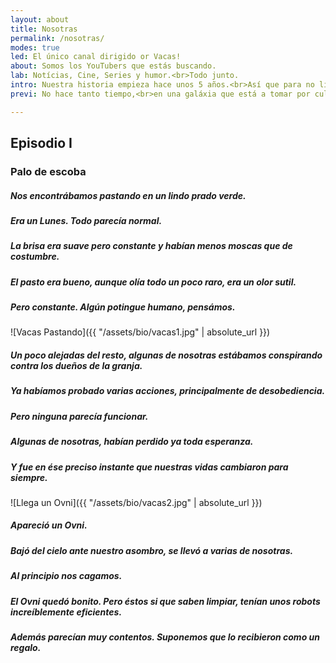 ```yaml
---
layout: about
title: Nosotras
permalink: /nosotras/
modes: true
led: El único canal dirigido or Vacas!
about: Somos los YouTubers que estás buscando.
lab: Notícias, Cine, Series y humor.<br>Todo junto.
intro: Nuestra historia empieza hace unos 5 años.<br>Así que para no liarnos, empezaremos por el principio...
previ: No hace tanto tiempo,<br>en una galáxia que está a tomar por culo de la de Star Wars...

---
```


## Episodio I
### Palo de escoba


##### Nos encontrábamos pastando en un lindo prado verde.
##### Era un Lunes. Todo parecía normal.
##### La brisa era suave pero constante y habían menos moscas que de costumbre.
##### El pasto era bueno, aunque olía todo un poco raro, era un olor sutil.
##### Pero constante. Algún potingue humano, pensámos.

![Vacas Pastando]({{ "/assets/bio/vacas1.jpg" | absolute_url }})

##### Un poco alejadas del resto, algunas de nosotras estábamos conspirando contra los dueños de la granja.
##### Ya habíamos probado varias acciones, principalmente de desobediencia.
##### Pero ninguna parecía funcionar.
##### Algunas de nosotras, habían perdido ya toda esperanza.
##### Y fue en ése preciso instante que nuestras vidas cambiaron para siempre.

![Llega un Ovni]({{ "/assets/bio/vacas2.jpg" | absolute_url }})

##### Apareció un Ovni.
##### Bajó del cielo ante nuestro asombro, se llevó a varias de nosotras.
##### Al principio nos cagamos.
##### El Ovni quedó bonito. Pero éstos si que saben limpiar, tenían unos robots increíblemente eficientes.
##### Además parecían muy contentos. Suponemos que lo recibieron como un regalo.




